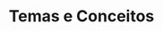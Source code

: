 ---
title: "Temas e Conceitos"
description: "Explore todos os temas e conceitos abordados no site."

---